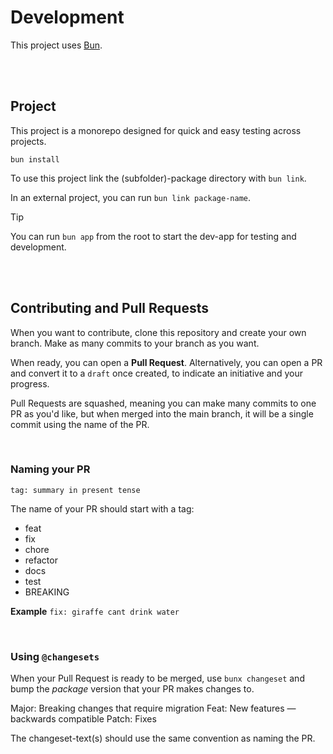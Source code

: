 # Development

This project uses [Bun](https://bun.sh).

<br>
<br>

## Project

This project is a monorepo designed for quick and easy testing across projects.

`bun install`

To use this project link the (subfolder)-package directory with `bun link`.

In an external project, you can run `bun link package-name`.

> [!TIP]  
> You can run `bun app` from the root to start the dev-app for testing and development.

<br>
<br>

## Contributing and Pull Requests

When you want to contribute, clone this repository and create your own branch. Make as many commits to your branch as you want.

When ready, you can open a **Pull Request**. Alternatively, you can open a PR and convert it to a `draft` once created, to indicate an initiative and your progress.

Pull Requests are squashed, meaning you can make many commits to one PR as you'd like, but when merged into the main branch, it will be a single commit using the name of the PR.

<br>

### Naming your PR

`tag: summary in present tense`

The name of your PR should start with a tag:

- feat
- fix
- chore
- refactor
- docs
- test
- BREAKING

**Example**   `fix: giraffe cant drink water`

<br>

### Using `@changesets`

When your Pull Request is ready to be merged, use `bunx changeset` and bump the *package* version that your PR makes changes to.

Major: Breaking changes that require migration
Feat: New features ― backwards compatible
Patch: Fixes

The changeset-text(s) should use the same convention as naming the PR.